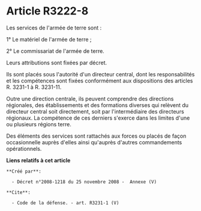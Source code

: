 # Article R3222-8

Les services de l'armée de terre sont : 

1° Le matériel de l'armée de terre ; 

2° Le commissariat de l'armée de terre. 

Leurs attributions sont fixées par décret. 

Ils sont placés sous l'autorité d'un directeur central, dont les responsabilités et les compétences sont fixées conformément
aux dispositions des articles R. 3231-1 à R. 3231-11.

Outre une direction centrale, ils peuvent comprendre des directions régionales, des établissements et des formations diverses
qui relèvent du directeur central soit directement, soit par l'intermédiaire des directeurs régionaux. La compétence de ces
derniers s'exerce dans les limites d'une ou plusieurs régions terre. 

Des éléments des services sont rattachés aux forces ou placés de façon occasionnelle auprès d'elles ainsi qu'auprès d'autres
commandements opérationnels.

**Liens relatifs à cet article**

	**Créé par**:

	  - Décret n°2008-1218 du 25 novembre 2008 -  Annexe (V)

	**Cite**:

	  - Code de la défense. - art. R3231-1 (V)
